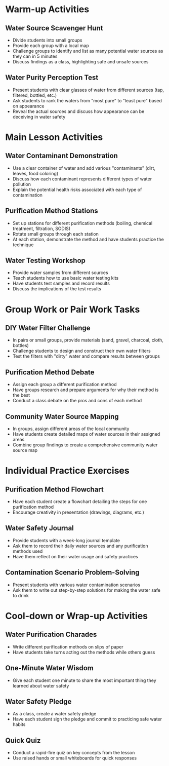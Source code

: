 # Warm-up Activities

## Water Source Scavenger Hunt
- Divide students into small groups
- Provide each group with a local map
- Challenge groups to identify and list as many potential water sources as they can in 5 minutes
- Discuss findings as a class, highlighting safe and unsafe sources

## Water Purity Perception Test
- Present students with clear glasses of water from different sources (tap, filtered, bottled, etc.)
- Ask students to rank the waters from "most pure" to "least pure" based on appearance
- Reveal the actual sources and discuss how appearance can be deceiving in water safety

# Main Lesson Activities

## Water Contaminant Demonstration
- Use a clear container of water and add various "contaminants" (dirt, leaves, food coloring)
- Discuss how each contaminant represents different types of water pollution
- Explain the potential health risks associated with each type of contamination

## Purification Method Stations
- Set up stations for different purification methods (boiling, chemical treatment, filtration, SODIS)
- Rotate small groups through each station
- At each station, demonstrate the method and have students practice the technique

## Water Testing Workshop
- Provide water samples from different sources
- Teach students how to use basic water testing kits
- Have students test samples and record results
- Discuss the implications of the test results

# Group Work or Pair Work Tasks

## DIY Water Filter Challenge
- In pairs or small groups, provide materials (sand, gravel, charcoal, cloth, bottles)
- Challenge students to design and construct their own water filters
- Test the filters with "dirty" water and compare results between groups

## Purification Method Debate
- Assign each group a different purification method
- Have groups research and prepare arguments for why their method is the best
- Conduct a class debate on the pros and cons of each method

## Community Water Source Mapping
- In groups, assign different areas of the local community
- Have students create detailed maps of water sources in their assigned areas
- Combine group findings to create a comprehensive community water source map

# Individual Practice Exercises

## Purification Method Flowchart
- Have each student create a flowchart detailing the steps for one purification method
- Encourage creativity in presentation (drawings, diagrams, etc.)

## Water Safety Journal
- Provide students with a week-long journal template
- Ask them to record their daily water sources and any purification methods used
- Have them reflect on their water usage and safety practices

## Contamination Scenario Problem-Solving
- Present students with various water contamination scenarios
- Ask them to write out step-by-step solutions for making the water safe to drink

# Cool-down or Wrap-up Activities

## Water Purification Charades
- Write different purification methods on slips of paper
- Have students take turns acting out the methods while others guess

## One-Minute Water Wisdom
- Give each student one minute to share the most important thing they learned about water safety

## Water Safety Pledge
- As a class, create a water safety pledge
- Have each student sign the pledge and commit to practicing safe water habits

## Quick Quiz
- Conduct a rapid-fire quiz on key concepts from the lesson
- Use raised hands or small whiteboards for quick responses
